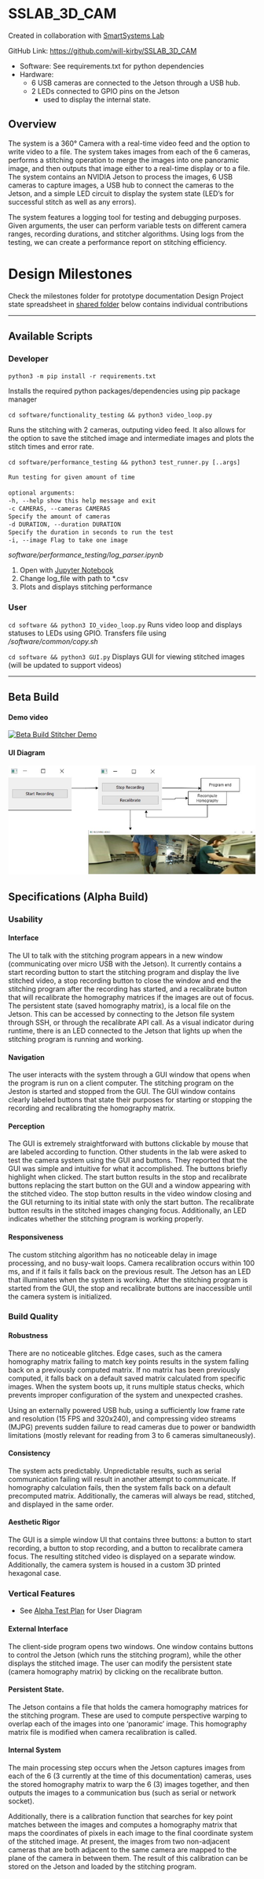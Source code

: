 # SSLAB_3D_CAM

Created in collaboration with [SmartSystems Lab](https://smartsystems.ece.ufl.edu/)

GitHub Link: https://github.com/will-kirby/SSLAB_3D_CAM

- Software: See requirements.txt for python dependencies
- Hardware:
  - 6 USB cameras are connected to the Jetson through a USB hub.
  - 2 LEDs connected to GPIO pins on the Jetson
    - used to display the internal state.

## Overview

The system is a 360° Camera with a real-time video feed and the option to write video to a file. The system takes images from each of the 6 cameras, performs a stitching operation to merge the images into one panoramic image, and then outputs that image either to a real-time display or to a file. The system contains an NVIDIA Jetson to process the images, 6 USB cameras to capture images, a USB hub to connect the cameras to the Jetson, and a simple LED circuit to display the system state (LED’s for successful stitch as well as any errors).

The system features a logging tool for testing and debugging purposes. Given arguments, the user can perform variable tests on different camera ranges, recording durations, and stitcher algorithms. Using logs from the testing, we can create a performance report on stitching efficiency.

# Design Milestones

Check the milestones folder for prototype documentation
Design Project state spreadsheet in [shared folder](https://drive.google.com/drive/folders/1t5Ism2DB_WJJuRsHaPtqMmN0DKmHnhJA?usp=sharing) below contains individual contributions

---

## Available Scripts

### Developer

`python3 -m pip install -r requirements.txt`

Installs the required python packages/dependencies using pip package manager

`cd software/functionality_testing && python3 video_loop.py`

Runs the stitching with 2 cameras, outputing video feed. It also allows for the option to save the stitched image and intermediate images and plots the stitch times and error rate.

`cd software/performance_testing && python3 test_runner.py [..args]`

```
Run testing for given amount of time

optional arguments:
-h, --help show this help message and exit
-c CAMERAS, --cameras CAMERAS
Specify the amount of cameras
-d DURATION, --duration DURATION
Specify the duration in seconds to run the test
-i, --image Flag to take one image
```

_software/performance_testing/log_parser.ipynb_

1. Open with [Jupyter Notebook](https://jupyter.org/)
2. Change log_file with path to \*.csv
3. Plots and displays stitching performance

### User

`cd software && python3 IO_video_loop.py`
Runs video loop and displays statuses to LEDs using GPIO. Transfers file using _/software/common/copy.sh_

`cd software && python3 GUI.py`
Displays GUI for viewing stitched images (will be updated to support videos)

---

## Beta Build

#### Demo video

[![Beta Build Stitcher Demo](https://img.youtube.com/vi/eHiNH1yC95o/hqdefault.jpg)](https://youtu.be/eHiNH1yC95o)

#### UI Diagram

![UI_Diagram](Milestones/UI-Diagram.jpg)

## Specifications (Alpha Build)

### Usability

#### Interface

The UI to talk with the stitching program appears in a new window (communicating over micro USB with the Jetson). It currently contains  a start recording button to start the stitching program and display the live stitched video, a stop recording button to close the window and end the stitching program after the recording has started, and a recalibrate button that will recalibrate the homography matrices if the images are out of focus. The persistent state (saved homography matrix), is a local file on the Jetson. This can be accessed by connecting to the Jetson file system through SSH, or through the recalibrate API call.  As a visual indicator during runtime, there is an LED connected to the Jetson that lights up when the stitching program is running and working.

#### Navigation

The user interacts with the system through a GUI window that opens when the program is run on a client computer. The stitching program on the Jeston is started and stopped from the GUI. The GUI window contains clearly labeled buttons that state their purposes for starting or stopping the recording and recalibrating the homography matrix.

#### Perception

The GUI is extremely straightforward with buttons clickable by mouse that are labeled according to function.  Other students in the lab were asked to test the camera system using the GUI and buttons. They reported that the GUI was simple and intuitive for what it accomplished. The buttons briefly highlight when clicked. The start button results in the stop and recalibrate buttons replacing the start button on the GUI and a window appearing with the stitched video. The stop button results in the video window closing and the GUI returning to its initial state with only the start button. The recalibrate button results in the stitched images changing focus. Additionally, an LED indicates whether the stitching program is working properly.

#### Responsiveness

The custom stitching algorithm has no noticeable delay in image processing, and no busy-wait loops. Camera recalibration occurs within 100 ms, and if it fails it falls back on the previous result. The Jetson has an LED that illuminates when the system is working. After the stitching program is started from the GUI, the stop and recalibrate buttons are inaccessible until the camera system is initialized.

### Build Quality

#### Robustness

There are no noticeable glitches. Edge cases, such as the camera homography matrix failing to match key points results in the system falling back on a previously computed matrix. If no matrix has been previously computed, it falls back on a default saved matrix calculated from specific images. When the system boots up, it runs multiple status checks, which prevents improper configuration of the system and unexpected crashes.

Using an externally powered USB hub, using a sufficiently low frame rate and resolution (15 FPS and 320x240), and compressing video streams (MJPG) prevents sudden failure to read cameras due to power or bandwidth limitations (mostly relevant for reading from 3 to 6 cameras simultaneously).


#### Consistency

The system acts predictably.  Unpredictable results, such as serial communication failing will result in another attempt to communicate. If homography calculation fails, then the system falls back on a default precomputed matrix. Additionally, the cameras will always be read, stitched, and displayed in the same order.

#### Aesthetic Rigor

The GUI is a simple window UI that contains three buttons: a button to start recording, a button to stop recording, and a button to recalibrate camera focus. The resulting stitched video is displayed on a separate window. Additionally, the camera system is housed in a custom 3D printed hexagonal case.

### Vertical Features

- See [Alpha Test Plan](/Milestones/Alpha_Test_Plan.pdf) for User Diagram

#### External Interface

The client-side program opens two windows. One window contains buttons to control the Jetson (which runs the stitching program), while the other displays the stitched image. The user can modify the persistent state (camera homography matrix) by clicking on the recalibrate button.

#### Persistent State.

The Jetson contains a file that holds the camera homography matrices for the stitching program. These are used to compute perspective warping to overlap each of the images into one ‘panoramic’ image. This homography matrix file is modified when camera recalibration is called.

#### Internal System

The main processing step occurs when the Jetson captures images from each of the 6 (3 currently at the time of this documentation) cameras, uses the stored homography matrix to warp the 6 (3) images together, and then outputs the images to a communication bus (such as serial or network socket). 

Additionally, there is a calibration function that searches for key point matches between the images and computes a homography matrix that maps the coordinates of pixels in each image to the final coordinate system of the stitched image. At present, the images from two non-adjacent cameras that are both adjacent to the same camera are mapped to the plane of the camera in between them. The result of this calibration can be stored on the Jetson and loaded by the stitching program.